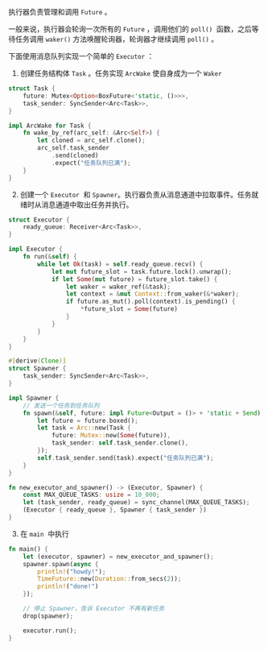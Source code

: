 执行器负责管理和调用 `Future` ​。

一般来说，执行器会轮询一次所有的 `Future` ​，调用他们的 `poll()` ​ 函数，之后等待任务调用 `waker()` ​ 方法唤醒轮询器，轮询器才继续调用 `poll()` ​。

下面使用消息队列实现一个简单的 `Executor` ​：

1. 创建任务结构体 `Task` ​。任务实现 `ArcWake` ​ 使自身成为一个 `Waker` ​

```rust
struct Task {
    future: Mutex<Option<BoxFuture<'static, ()>>>,
    task_sender: SyncSender<Arc<Task>>,
}

impl ArcWake for Task {
    fn wake_by_ref(arc_self: &Arc<Self>) {
        let cloned = arc_self.clone();
        arc_self.task_sender
            .send(cloned)
            .expect("任务队列已满");
    }
}
```

2. 创建一个 `Executor` ​ 和 `Spawner` ​。执行器负责从消息通道中拉取事件。任务就绪时从消息通道中取出任务并执行。

```rust
struct Executor {
    ready_queue: Receiver<Arc<Task>>,
}

impl Executor {
    fn run(&self) {
        while let Ok(task) = self.ready_queue.recv() {
            let mut future_slot = task.future.lock().unwrap();
            if let Some(mut future) = future_slot.take() { 
                let waker = waker_ref(&task);
                let context = &mut Context::from_waker(&*waker);
                if future.as_mut().poll(context).is_pending() { 
                    *future_slot = Some(future)
                }
            }
        }
    }
}
```

```rust
#[derive(Clone)]
struct Spawner {
    task_sender: SyncSender<Arc<Task>>,
}

impl Spawner {
    // 发送一个任务到任务队列
    fn spawn(&self, future: impl Future<Output = ()> + 'static + Send) {
        let future = future.boxed();
        let task = Arc::new(Task {
            future: Mutex::new(Some(future)),
            task_sender: self.task_sender.clone(),
        });
        self.task_sender.send(task).expect("任务队列已满");
    }
}
```

```rust
fn new_executor_and_spawner() -> (Executor, Spawner) {
    const MAX_QUEUE_TASKS: usize = 10_000;
    let (task_sender, ready_queue) = sync_channel(MAX_QUEUE_TASKS);
    (Executor { ready_queue }, Spawner { task_sender })
}
```

3. 在 `main` ​ 中执行

```rust
fn main() {
    let (executor, spawner) = new_executor_and_spawner();
    spawner.spawn(async {
        println!("howdy!");
        TimeFuture::new(Duration::from_secs(2));
        println!("done!")
    });

    // 停止 Spawner，告诉 Executor 不再有新任务
    drop(spawner);

    executor.run();
}
```

‍
